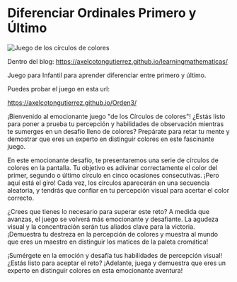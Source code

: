 # Diferenciar Ordinales Primero y Último

![Juego de los círculos de colores](https://axelcotongutierrez.github.io/learningmathematicas/assets/images//posts/12Ultimo/circulos.jpg)

Dentro del blog: https://axelcotongutierrez.github.io/learningmathematicas/

Juego para Infantil para aprender diferenciar entre primero y último.

Puedes probar el juego en esta url:

https://axelcotongutierrez.github.io/Orden3/

¡Bienvenido al emocionante juego "de los Círculos de colores"! ¿Estás listo para poner a prueba tu percepción y habilidades de observación mientras te sumerges en un desafío lleno de colores? Prepárate para retar tu mente y demostrar que eres un experto en distinguir colores en este fascinante juego.

En este emocionante desafío, te presentaremos una serie de círculos de colores en la pantalla. Tu objetivo es adivinar correctamente el color del primer, segundo o último círculo en cinco ocasiones consecutivas. ¡Pero aquí está el giro! Cada vez, los círculos aparecerán en una secuencia aleatoria, y tendrás que confiar en tu percepción visual para acertar el color correcto.

¿Crees que tienes lo necesario para superar este reto? A medida que avanzas, el juego se volverá más emocionante y desafiante. La agudeza visual y la concentración serán tus aliados clave para la victoria. ¡Demuestra tu destreza en la percepción de colores y muestra al mundo que eres un maestro en distinguir los matices de la paleta cromática!

¡Sumérgete en la emoción y desafía tus habilidades de percepción visual! ¿Estás listo para aceptar el reto? ¡Adelante, juega y demuestra que eres un experto en distinguir colores en esta emocionante aventura!
